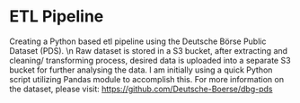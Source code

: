 # ETL Pipeline
Creating a Python based etl pipeline using the Deutsche Börse Public Dataset (PDS). \n
Raw dataset is stored in a S3 bucket, after extracting and cleaning/ transforming process, desired data is uploaded into a separate S3 bucket for further analysing the data.
I am initially using a quick Python script utilizing Pandas module to accomplish this. 
For more information on the dataset, please visit: https://github.com/Deutsche-Boerse/dbg-pds
